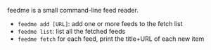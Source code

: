 feedme is a small command-line feed reader.

- `feedme add [URL]`: add one or more feeds to the fetch list
- `feedme list`: list all the fetched feeds
- `feedme fetch` for each feed, print the title+URL of each new item

